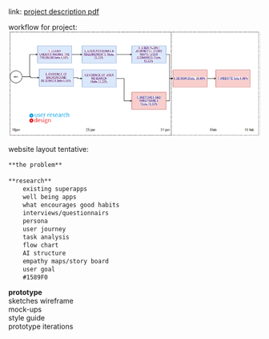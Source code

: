 link: [project description pdf](https://github.com/progmartin/soen-357-mini-project/blob/main/MiniProject%20professor%20specification.pdf)

workflow for project:
![GitHub Logo](/workflow.png)



website layout tentative:
```
**the problem**  

**research**   
	existing superapps   
	well being apps  
	what encourages good habits  
	interviews/questionnairs  
	persona  
	user journey   
	task analysis    
	flow chart  
	AI structure  
	empathy maps/story board  
	user goal  
	#1589F0
```
**prototype**  
	sketches 
	wireframe  
	mock-ups   
	style guide  
	prototype iterations  
